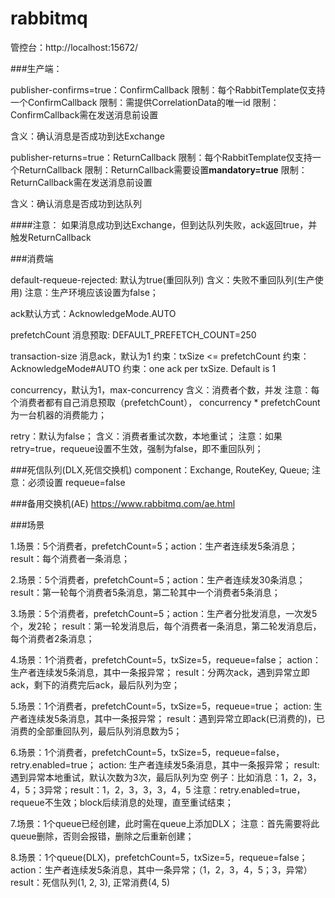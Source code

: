 # rabbitmq

管控台：http://localhost:15672/

###生产端：

publisher-confirms=true：ConfirmCallback
限制：每个RabbitTemplate仅支持一个ConfirmCallback
限制：需提供CorrelationData的唯一id
限制：ConfirmCallback需在发送消息前设置

含义：确认消息是否成功到达Exchange

publisher-returns=true：ReturnCallback
限制：每个RabbitTemplate仅支持一个ReturnCallback
限制：ReturnCallback需要设置**mandatory=true**
限制：ReturnCallback需在发送消息前设置

含义：确认消息是否成功到达队列

####注意：
如果消息成功到达Exchange，但到达队列失败，ack返回true，并触发ReturnCallback

###消费端

default-requeue-rejected: 默认为true(重回队列)
含义：失败不重回队列(生产使用)
注意：生产环境应该设置为false；

ack默认方式：AcknowledgeMode.AUTO

prefetchCount 消息预取: DEFAULT_PREFETCH_COUNT=250

transaction-size 消息ack，默认为1
约束：txSize <= prefetchCount
约束：AcknowledgeMode#AUTO
约束：one ack per txSize. Default is 1

concurrency，默认为1，max-concurrency
含义：消费者个数，并发
注意：每个消费者都有自己消息预取（prefetchCount），
concurrency * prefetchCount为一台机器的消费能力；

retry：默认为false；
含义：消费者重试次数，本地重试；
注意：如果retry=true，requeue设置不生效，强制为false，即不重回队列；

###死信队列(DLX,死信交换机)
component：Exchange, RouteKey, Queue;
注意：必须设置 requeue=false

###备用交换机(AE)
https://www.rabbitmq.com/ae.html

###场景

1.场景：5个消费者，prefetchCount=5；action：生产者连续发5条消息；
result：每个消费者一条消息；

2.场景：5个消费者，prefetchCount=5；action：生产者连续发30条消息；
result：第一轮每个消费者5条消息，第二轮其中一个消费者5条消息；

3.场景：5个消费者，prefetchCount=5；action：生产者分批发消息，一次发5个，发2轮；
result：第一轮发消息后，每个消费者一条消息，第二轮发消息后，每个消费者2条消息；

4.场景：1个消费者，prefetchCount=5，txSize=5，requeue=false；
action：生产者连续发5条消息，其中一条报异常；
result：分两次ack，遇到异常立即ack，剩下的消费完后ack，最后队列为空；

5.场景：1个消费者，prefetchCount=5，txSize=5，requeue=true；
action: 生产者连续发5条消息，其中一条报异常；
result：遇到异常立即ack(已消费的)，已消费的全部重回队列，最后队列消息数为5；

6.场景：1个消费者，prefetchCount=5，txSize=5，requeue=false，retry.enabled=true；
action: 生产者连续发5条消息，其中一条报异常；
result: 遇到异常本地重试，默认次数为3次，最后队列为空
例子：比如消息：1，2，3，4，5；3异常；result：1，2，3，3，3，4，5
注意：retry.enabled=true， requeue不生效；block后续消息的处理，直至重试结束；

7.场景：1个queue已经创建，此时需在queue上添加DLX；
注意：首先需要将此queue删除，否则会报错，删除之后重新创建；

8.场景：1个queue(DLX)，prefetchCount=5，txSize=5，requeue=false；
action：生产者连续发5条消息，其中一条异常；（1，2，3，4，5；3，异常）
result：死信队列(1, 2, 3), 正常消费(4, 5)





